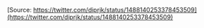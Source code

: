 [Source: https://twitter.com/diprjk/status/1488140253378453509](https://twitter.com/diprjk/status/1488140253378453509)
